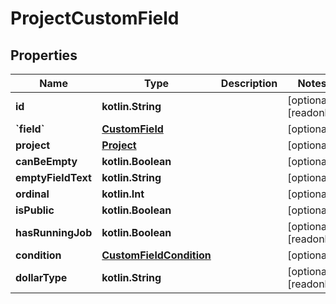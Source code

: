 
# ProjectCustomField

## Properties
Name | Type | Description | Notes
------------ | ------------- | ------------- | -------------
**id** | **kotlin.String** |  |  [optional] [readonly]
**&#x60;field&#x60;** | [**CustomField**](CustomField.md) |  |  [optional]
**project** | [**Project**](Project.md) |  |  [optional]
**canBeEmpty** | **kotlin.Boolean** |  |  [optional]
**emptyFieldText** | **kotlin.String** |  |  [optional]
**ordinal** | **kotlin.Int** |  |  [optional]
**isPublic** | **kotlin.Boolean** |  |  [optional]
**hasRunningJob** | **kotlin.Boolean** |  |  [optional] [readonly]
**condition** | [**CustomFieldCondition**](CustomFieldCondition.md) |  |  [optional]
**dollarType** | **kotlin.String** |  |  [optional] [readonly]



